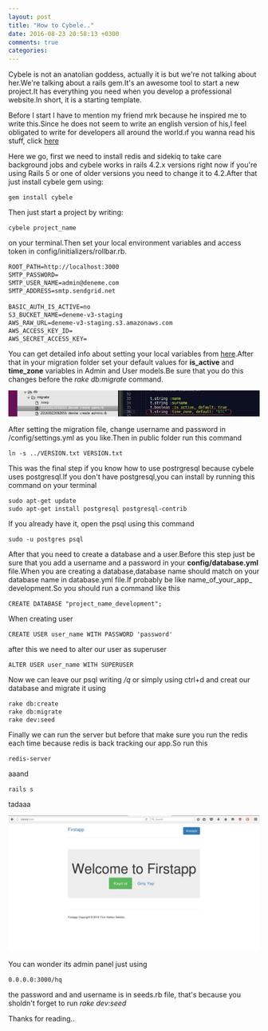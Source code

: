 ```yaml
---
layout: post
title: "How to Cybele.."
date: 2016-08-23 20:58:13 +0300
comments: true
categories: 
---
```


Cybele is not an anatolian goddess, actually it is but we're not talking about her.We're talking about a rails gem.It's an 
awesome tool to start a new project.It has everything you need when you develop a professional website.In short, it is a starting template.

Before I start I have to mention my friend mrk because he inspired me to write this.Since he does not seem to write an english 
version of his,I feel obligated to write for developers all around the world.ıf you wanna read his stuff, click [here](http://www.muratrahmikurtul.com)

Here we go, first we need to install redis and sidekiq to take care background jobs and cybele works in rails 4.2.x versions right now if you're using Rails 5 or one of older versions you need to change it to 4.2.After that just install cybele gem using:

	gem install cybele

Then just start a project by writing:
	
	cybele project_name

on your terminal.Then set your local environment variables and access token in config/initializers/rollbar.rb.

	ROOT_PATH=http://localhost:3000
	SMTP_PASSWORD=
	SMTP_USER_NAME=admin@deneme.com
	SMTP_ADDRESS=smtp.sendgrid.net

	BASIC_AUTH_IS_ACTIVE=no
	S3_BUCKET_NAME=deneme-v3-staging
	AWS_RAW_URL=deneme-v3-staging.s3.amazonaws.com
	AWS_ACCESS_KEY_ID=
	AWS_SECRET_ACCESS_KEY=


You can get detailed info about setting your local variables from [here](http://railsapps.github.io/rails-environment-variables.html).After that in your migration folder set your default values for **is_active** and 
**time_zone** variables in Admin and User models.Be sure that you do this changes before the *rake db:migrate* command.  

![migratepic](/images/pic2.jpg)

After setting the migration file, change username and password in /config/settings.yml as you like.Then  in public folder run this command 

	ln -s ../VERSION.txt VERSION.txt

This was the final step if you know how to use postrgresql because cybele uses postgresql.If you don't have postgresql,you can install by running this command on your terminal

    sudo apt-get update
    sudo apt-get install postgresql postgresql-contrib

If you already have it, open the psql using this command

	sudo -u postgres psql

After that you need to create a database and a user.Before this step just be sure that you add a username and a password in your **config/database.yml** file.When you are creating a database,database name should match on your database name in database.yml file.If probably be like name_of_your_app_ development.So you should run a command like this

	CREATE DATABASE "project_name_development";

When creating user

	CREATE USER user_name WITH PASSWORD 'password' 

after this we need to alter our user as superuser

	ALTER USER user_name WITH SUPERUSER

Now we can leave our psql writing */q* or simply using ctrl+d and creat our database and migrate it using

	rake db:create
	rake db:migrate
	rake dev:seed

Finally we can run the server but before that make sure you run the redis each time because redis is back tracking our app.So run this

	redis-server

aaand

	rails s

tadaaa

![welcomepage](/images/well.jpg)

You can wonder its admin panel just using

	0.0.0.0:3000/hq

the password and and username is in seeds.rb file, that's because you sholdn't forget to run *rake dev:seed*

Thanks for reading..


